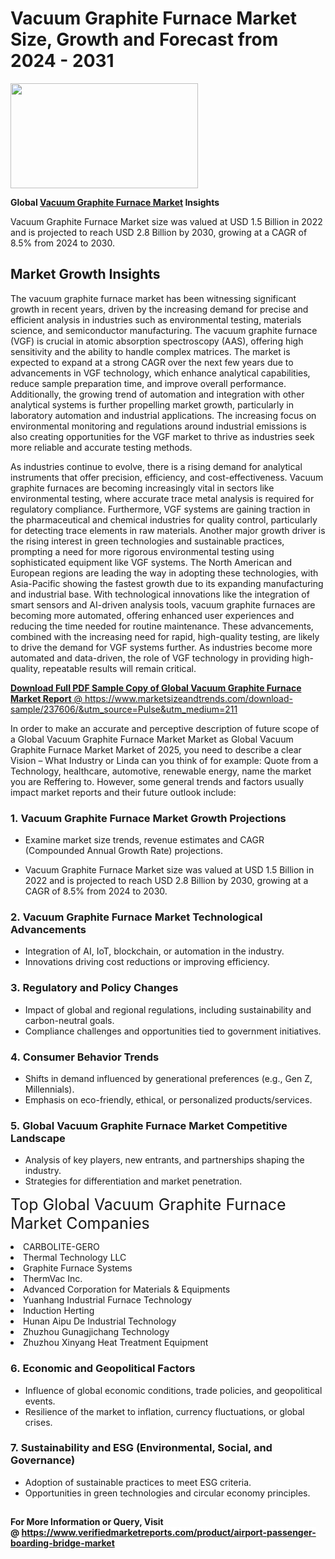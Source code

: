<H1>Vacuum Graphite Furnace Market Size, Growth and Forecast from 2024 - 2031</H1><img class="aligncenter size-medium wp-image-584254" src="https://thirdeyenews.in/wp-content/uploads/2024/09/Global-Market-Research-300x168.jpeg" alt="" width="300" height="168" /><p><strong>Global&nbsp;<a href="https://www.marketsizeandtrends.com/download-sample/237606/&amp;utm_source=Pulse&amp;utm_medium=211">Vacuum Graphite Furnace Market</a> Insights</strong></p><p>Vacuum Graphite Furnace Market size was valued at USD 1.5 Billion in 2022 and is projected to reach USD 2.8 Billion by 2030, growing at a CAGR of 8.5% from 2024 to 2030.</p><p><h2>Market Growth Insights</h2> <p>The vacuum graphite furnace market has been witnessing significant growth in recent years, driven by the increasing demand for precise and efficient analysis in industries such as environmental testing, materials science, and semiconductor manufacturing. The vacuum graphite furnace (VGF) is crucial in atomic absorption spectroscopy (AAS), offering high sensitivity and the ability to handle complex matrices. The market is expected to expand at a strong CAGR over the next few years due to advancements in VGF technology, which enhance analytical capabilities, reduce sample preparation time, and improve overall performance. Additionally, the growing trend of automation and integration with other analytical systems is further propelling market growth, particularly in laboratory automation and industrial applications. The increasing focus on environmental monitoring and regulations around industrial emissions is also creating opportunities for the VGF market to thrive as industries seek more reliable and accurate testing methods.</p> <p><a href="#"></a></p> <p>As industries continue to evolve, there is a rising demand for analytical instruments that offer precision, efficiency, and cost-effectiveness. Vacuum graphite furnaces are becoming increasingly vital in sectors like environmental testing, where accurate trace metal analysis is required for regulatory compliance. Furthermore, VGF systems are gaining traction in the pharmaceutical and chemical industries for quality control, particularly for detecting trace elements in raw materials. Another major growth driver is the rising interest in green technologies and sustainable practices, prompting a need for more rigorous environmental testing using sophisticated equipment like VGF systems. The North American and European regions are leading the way in adopting these technologies, with Asia-Pacific showing the fastest growth due to its expanding manufacturing and industrial base. With technological innovations like the integration of smart sensors and AI-driven analysis tools, vacuum graphite furnaces are becoming more automated, offering enhanced user experiences and reducing the time needed for routine maintenance. These advancements, combined with the increasing need for rapid, high-quality testing, are likely to drive the demand for VGF systems further. As industries become more automated and data-driven, the role of VGF technology in providing high-quality, repeatable results will remain critical.</p> <p><a href="#"></p><p><span class=""><strong>Download Full PDF Sample Copy of Global Vacuum Graphite Furnace Market Report</strong> @ <a href="https://www.marketsizeandtrends.com/download-sample/237606/&amp;utm_source=Pulse&amp;utm_medium=211" target="_blank">https://www.marketsizeandtrends.com/download-sample/237606/&amp;utm_source=Pulse&amp;utm_medium=211</a></span></p><p>In order to make an accurate and perceptive description of future scope of a Global&nbsp;Vacuum Graphite Furnace Market Market as Global&nbsp;Vacuum Graphite Furnace Market Market of 2025, you need to describe a clear Vision &ndash; What Industry or Linda can you think of for example: Quote from a Technology, healthcare, automotive, renewable energy, name the market you are Reffering to. However, some general trends and factors usually impact market reports and their future outlook include:</p><h3>1.&nbsp;<strong>Vacuum Graphite Furnace Market Growth Projections</strong></h3><ul><li>Examine market size trends, revenue estimates and CAGR (Compounded Annual Growth Rate) projections.</li><li><p>Vacuum Graphite Furnace Market size was valued at USD 1.5 Billion in 2022 and is projected to reach USD 2.8 Billion by 2030, growing at a CAGR of 8.5% from 2024 to 2030.</p></li></ul><h3>2.&nbsp;<strong>Vacuum Graphite Furnace Market Technological Advancements</strong></h3><ul><li>Integration of AI, IoT, blockchain, or automation in the industry.</li><li>Innovations driving cost reductions or improving efficiency.</li></ul><h3>3.&nbsp;<strong>Regulatory and Policy Changes</strong></h3><ul><li>Impact of global and regional regulations, including sustainability and carbon-neutral goals.</li><li>Compliance challenges and opportunities tied to government initiatives.</li></ul><h3>4.&nbsp;<strong>Consumer Behavior Trends</strong></h3><ul><li>Shifts in demand influenced by generational preferences (e.g., Gen Z, Millennials).</li><li>Emphasis on eco-friendly, ethical, or personalized products/services.</li></ul><h3>5.&nbsp;<strong>Global Vacuum Graphite Furnace Market Competitive Landscape</strong></h3><ul><li>Analysis of key players, new entrants, and partnerships shaping the industry.</li><li>Strategies for differentiation and market penetration.</li></ul><p data-pm-slice="1 1 []"><span style="color: inherit; font-family: inherit; font-size: 25px;">Top Global Vacuum Graphite Furnace Market Companies</span></p><div class="" data-test-id=""><p><li>CARBOLITE-GERO</li><li> Thermal Technology LLC</li><li> Graphite Furnace Systems</li><li> ThermVac Inc.</li><li> Advanced Corporation for Materials & Equipments</li><li> Yuanhang Industrial Furnace Technology</li><li> Induction Herting</li><li> Hunan Aipu De Industrial Technology</li><li> Zhuzhou Gunagjichang Technology</li><li> Zhuzhou Xinyang Heat Treatment Equipment</li></p></div><h3>6.&nbsp;<strong>Economic and Geopolitical Factors</strong></h3><ul><li>Influence of global economic conditions, trade policies, and geopolitical events.</li><li>Resilience of the market to inflation, currency fluctuations, or global crises.</li></ul><h3>7.&nbsp;<strong>Sustainability and ESG (Environmental, Social, and Governance)</strong></h3><ul><li>Adoption of sustainable practices to meet ESG criteria.</li><li>Opportunities in green technologies and circular economy principles.</li></ul><h2><strong style="font-size: 14px;">For More Information or Query, Visit @&nbsp;</strong><a style="background-color: #ffffff; font-size: 14px;" href="https://www.marketsizeandtrends.com/report/vacuum-graphite-furnace-market/" target="_blank">https://www.verifiedmarketreports.com/product/airport-passenger-boarding-bridge-market</a></h2>

